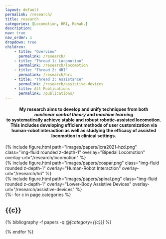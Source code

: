 ```yaml
---
layout: default
permalink: /research/
title: research
categories: [Locomotion, HRI, Rehab.]
description:  
nav: true
nav_order: 1
dropdown: true
children: 
    - title: "Overview"
      permalink: /research/
    - title: "Thread 1: Locomotion"
      permalink: /research/locomotion
    - title: "Thread 2: HRI"
      permalink: /research/hri
    - title: "Thread 3: Assistance"
      permalink: /research/assistive-devices
    - title: All Publications
      permalink: /publications/
---
```


<center>    
    <h4> My research aims to develop and unify techniques from both <br> <i>nonlinear control theory</i> and <i>machine learning</i> <br>to systematically achieve stable and robust robotic-assisted locomotion. This includes developing efficient methods of user customization via human-robot interaction as well as studying the efficacy of assisted locomotion in clinical settings. 
    <!-- <b>Bipedal Locomotion</b>, <b>Human Robot Interaction</b>, and <b>Lower-Body Assistive Devices</b>. -->
    </h4>
</center>


<div class="row mt-3">
    <div class="col-sm mt-3 mt-md-0">
        {% include figure.html path="images/papers/icra2021-hzd.png" class="img-fluid rounded z-depth-1" overlay="Bipedal Locomotion" 
            overlay-url="/research/locomotion" %}
    </div>
    <div class="col-sm mt-3 mt-md-0">
        {% include figure.html path="images/papers/cospar.png" class="img-fluid rounded z-depth-1" overlay="Human-Robot Interaction" 
        overlay-url="/research/hri" %}
    </div>
    <div class="col-sm mt-3 mt-md-0">
        {% include figure.html path="images/papers/spinal.png" class="img-fluid rounded z-depth-1" overlay="Lower-Body Assistive Devices" 
        overlay-url="/research/assistive-devices" %}
    </div>
</div>

<!-- _pages/publications.md -->
<div class="publications">
{%- for c in page.categories %}

  <h2 class="year">{{c}}</h2>
  
  {% bibliography -f papers -q @*[category={{c}}]* %}

{% endfor %}
</div>

